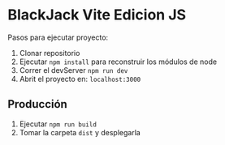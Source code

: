 # BlackJack Vite Edicion JS

Pasos para ejecutar proyecto:

1. Clonar repositorio
2. Ejecutar ```npm install``` para reconstruir los módulos de node
3. Correr el devServer ```npm run dev```
4. Abrit el proyecto en: ```localhost:3000```

## Producción

1. Ejecutar ```npm run build```
2. Tomar la carpeta ```dist``` y desplegarla
